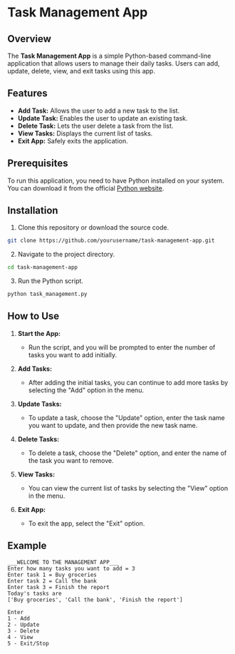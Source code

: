 
# Task Management App

## Overview

The **Task Management App** is a simple Python-based command-line application that allows users to manage their daily tasks. Users can add, update, delete, view, and exit tasks using this app.

## Features

- **Add Task:** Allows the user to add a new task to the list.
- **Update Task:** Enables the user to update an existing task.
- **Delete Task:** Lets the user delete a task from the list.
- **View Tasks:** Displays the current list of tasks.
- **Exit App:** Safely exits the application.

## Prerequisites

To run this application, you need to have Python installed on your system. You can download it from the official [Python website](https://www.python.org/downloads/).

## Installation

1. Clone this repository or download the source code.

```bash
git clone https://github.com/yourusername/task-management-app.git
```

2. Navigate to the project directory.

```bash
cd task-management-app
```

3. Run the Python script.

```bash
python task_management.py
```

## How to Use

1. **Start the App:**
   - Run the script, and you will be prompted to enter the number of tasks you want to add initially.

2. **Add Tasks:**
   - After adding the initial tasks, you can continue to add more tasks by selecting the "Add" option in the menu.

3. **Update Tasks:**
   - To update a task, choose the "Update" option, enter the task name you want to update, and then provide the new task name.

4. **Delete Tasks:**
   - To delete a task, choose the "Delete" option, and enter the name of the task you want to remove.

5. **View Tasks:**
   - You can view the current list of tasks by selecting the "View" option in the menu.

6. **Exit App:**
   - To exit the app, select the "Exit" option.

## Example

```
___WELCOME TO THE MANAGEMENT APP___
Enter how many tasks you want to add = 3
Enter task 1 = Buy groceries
Enter task 2 = Call the bank
Enter task 3 = Finish the report
Today's tasks are
['Buy groceries', 'Call the bank', 'Finish the report']

Enter
1 - Add
2 - Update
3 - Delete
4 - View
5 - Exit/Stop
```



